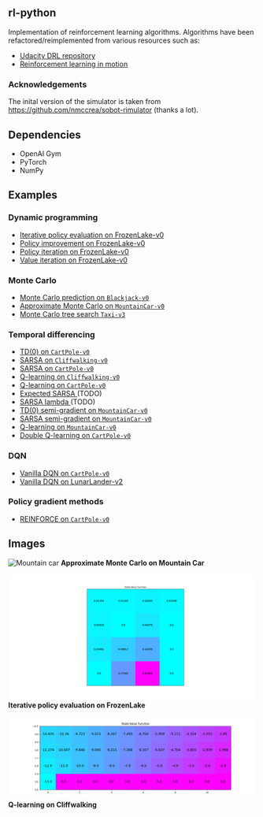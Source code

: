 ## rl-python

Implementation of reinforcement learning algorithms. Algorithms have been refactored/reimplemented
from various resources such as:

- <a href="https://github.com/udacity/deep-reinforcement-learning">Udacity DRL repository</a>
- <a href="https://livevideo.manning.com/module/56_8_7/reinforcement-learning-in-motion/">Reinforcement learning in motion</a>


### Acknowledgements

The inital version of the simulator is taken from https://github.com/nmccrea/sobot-rimulator (thanks a lot). 

## Dependencies

- OpenAI Gym
- PyTorch
- NumPy


## Examples

### Dynamic programming

- <a href="src/examples/dp/iterative_policy_evaluation_frozen_lake.py">Iterative policy evaluation on FrozenLake-v0</a>
- <a href="src/examples/dp/policy_improvement_frozen_lake.py">Policy improvement on FrozenLake-v0</a>
- <a href="src/examples/dp/policy_iteration_frozen_lake.py">Policy iteration on FrozenLake-v0</a>
- <a href="src/examples/dp/value_iteration_frozen_lake.py">Value iteration on FrozenLake-v0</a>

### Monte Carlo

- <a href="src/examples/mc/mc_prediction_black_jack.py">Monte Carlo prediction on ```Blackjack-v0```</a>
- <a href="src/examples/mc/mountain_car_approximate_monte_carlo.py">Approximate Monte Carlo on ```MountainCar-v0```</a>
- <a href="src/examples/mc/mc_tree_search_taxi_v3.py.py">Monte Carlo tree search ```Taxi-v3```</a>


### Temporal differencing

- <a href="src/examples/td/td_zero_cart_pole_v0.py">TD(0) on ```CartPole-v0```</a> 
- <a href="src/examples/td/cliff_walking_q_learning.py">SARSA on ```Cliffwalking-v0```</a> 
- <a href="src/examples/td/sarsa_cart_pole_v0.py">SARSA on ```CartPole-v0```</a> 
- <a href="src/examples/td/cliff_walking_q_learning.py">Q-learning on ```Cliffwalking-v0``` </a> 
- <a href="src/examples/td/q_learning_cart_pole_v0.py">Q-learning on ```CartPole-v0``` </a> 
- <a href="#">Expected SARSA  </a> (TODO)
- <a href="#">SARSA lambda  </a> (TODO)
- <a href="src/examples/td/td_zero_semi_gradient_mountain_car.py">TD(0) semi-gradient on ```MountainCar-v0```</a>
- <a href="src/examples/td/sarsa_semi_gradient_mountain_car_v0.py">SARSA semi-gradient on ```MountainCar-v0```</a>
- <a href="src/examples/td/q_learning_moutain_car_v0.py">Q-learning on ```MountainCar-v0```</a>
- <a href="src/examples/td/double_q_learning_cart_pole_v0.py">Double Q-learning on ```CartPole-v0```</a>

### DQN

- <a href="src/examples/dqn/dqn_lunar_lander.py">Vanilla DQN on ```CartPole-v0```</a>
- <a href="src/examples/dqn/dqn_lunar_lander.py">Vanilla DQN on LunarLander-v2</a>


### Policy gradient methods

- <a href="src/examples/pg/reinforce_cart_pole.py">REINFORCE on ```CartPole-v0```</a>


## Images

![Mountain car](images/mountain_car.gif)
**Approximate Monte Carlo on Mountain Car**

![State value function](images/state_value_function_frozen_lake.png)
**Iterative policy evaluation on FrozenLake**

![State value function](images/q_learning_state_value.png)
**Q-learning on Cliffwalking**



 


